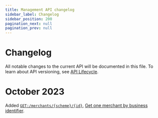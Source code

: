 ```yaml
---
title: Management API changelog
sidebar_label: Changelog
sidebar_position: 200
pagination_next: null
pagination_prev: null
---
```


# Changelog

All notable changes to the current API will be documented in this file.
To learn about API versioning, see
[API Lifecycle](https://developer.vippsmobilepay.com/docs/common-topics/api-lifecycle/).

# October 2023

Added [`GET:/merchants/{scheme}/{id}`](https://developer.vippsmobilepay.com/api/management/#tag/Ideas/operation/getMerchantBusinessIdentifier), [Get one merchant by business identifier](management-api-guide.md#get-one-merchant-by-business-identifier).
